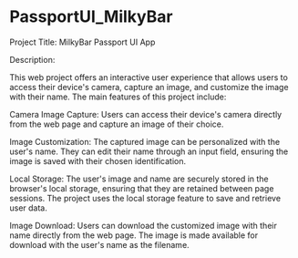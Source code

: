 # PassportUI_MilkyBar

Project Title: MilkyBar Passport UI App

Description:

This web project offers an interactive user experience that allows users to access their device's camera, capture an image, and customize the image with their name. The main features of this project include:

Camera Image Capture: Users can access their device's camera directly from the web page and capture an image of their choice.

Image Customization: The captured image can be personalized with the user's name. They can edit their name through an input field, ensuring the image is saved with their chosen identification.

Local Storage: The user's image and name are securely stored in the browser's local storage, ensuring that they are retained between page sessions. The project uses the local storage feature to save and retrieve user data.

Image Download: Users can download the customized image with their name directly from the web page. The image is made available for download with the user's name as the filename.

